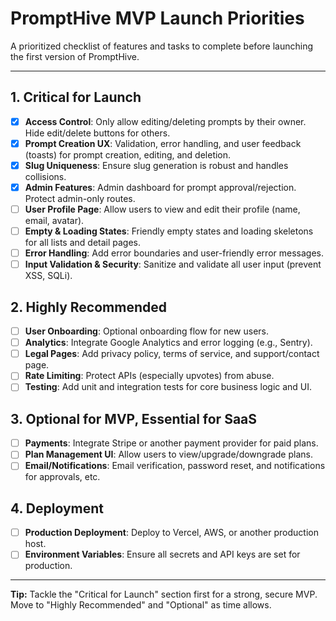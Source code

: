 # PromptHive MVP Launch Priorities

A prioritized checklist of features and tasks to complete before launching the first version of PromptHive.

---

## 1. Critical for Launch
- [x] **Access Control**: Only allow editing/deleting prompts by their owner. Hide edit/delete buttons for others.
- [x] **Prompt Creation UX**: Validation, error handling, and user feedback (toasts) for prompt creation, editing, and deletion.
- [x] **Slug Uniqueness**: Ensure slug generation is robust and handles collisions.
- [x] **Admin Features**: Admin dashboard for prompt approval/rejection. Protect admin-only routes.
- [ ] **User Profile Page**: Allow users to view and edit their profile (name, email, avatar).
- [ ] **Empty & Loading States**: Friendly empty states and loading skeletons for all lists and detail pages.
- [ ] **Error Handling**: Add error boundaries and user-friendly error messages.
- [ ] **Input Validation & Security**: Sanitize and validate all user input (prevent XSS, SQLi).

## 2. Highly Recommended
- [ ] **User Onboarding**: Optional onboarding flow for new users.
- [ ] **Analytics**: Integrate Google Analytics and error logging (e.g., Sentry).
- [ ] **Legal Pages**: Add privacy policy, terms of service, and support/contact page.
- [ ] **Rate Limiting**: Protect APIs (especially upvotes) from abuse.
- [ ] **Testing**: Add unit and integration tests for core business logic and UI.

## 3. Optional for MVP, Essential for SaaS
- [ ] **Payments**: Integrate Stripe or another payment provider for paid plans.
- [ ] **Plan Management UI**: Allow users to view/upgrade/downgrade plans.
- [ ] **Email/Notifications**: Email verification, password reset, and notifications for approvals, etc.

## 4. Deployment
- [ ] **Production Deployment**: Deploy to Vercel, AWS, or another production host.
- [ ] **Environment Variables**: Ensure all secrets and API keys are set for production.

---

**Tip:** Tackle the "Critical for Launch" section first for a strong, secure MVP. Move to "Highly Recommended" and "Optional" as time allows. 